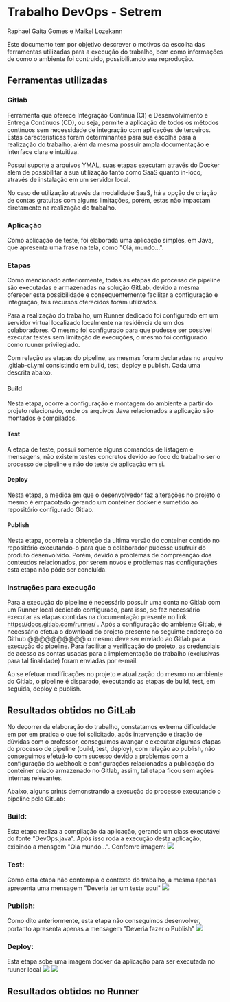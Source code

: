 # Trabalho DevOps - Setrem

Raphael Gaita Gomes e Maikel Lozekann

Este documento tem por objetivo descrever o motivos da escolha das ferramentas utilizadas para a execução do trabalho, bem como informações de como o ambiente foi contruido, possibilitando sua reprodução.

## Ferramentas utilizadas

### Gitlab

Ferramenta que oferece Integração Continua (CI) e Desenvolvimento e Entrega Contínuos (CD), ou seja, permite a aplicação de todos os métodos contínuos sem necessidade de integração com aplicações de terceiros.  Estas caracteristicas foram determinantes para sua escolha para a realização do trabalho, além da mesma possuir ampla documentação e interface clara e intuitiva.

Possui suporte a arquivos YMAL, suas etapas executam através do Docker além de possibilitar a sua utilização tanto como SaaS quanto in-loco, através de instalação em um servidor local.

No caso de utilização através da modalidade SaaS, há a opção de criação de contas gratuitas com algums limitações, porém, estas não impactam diretamente na realização do trabalho.

### Aplicação

Como aplicação de teste, foi elaborada uma aplicação simples, em Java, que apresenta uma frase na tela, como "Olá, mundo...".

### Etapas

Como mencionado anteriormente, todas as etapas do processo de pipeline são executadas e armazenadas na solução GitLab, devido a mesma oferecer esta possibilidade e consequentemente facilitar a configuração e integração, tais recursos oferecidos foram utilizados.

Para a realização do trabalho, um Runner dedicado foi configurado em um servidor virtual localizado localmente na residência de um dos colaboradores. O mesmo foi configurado para que pudesse ser possivel executar testes sem limitação de execuções, o mesmo foi configurado como ruuner privilegiado.

Com relação as etapas do pipeline, as mesmas foram declaradas no arquivo .gitlab-ci.yml consistindo em build, test, deploy e publish. Cada uma descrita abaixo.

#### Build

Nesta etapa, ocorre a configuração e montagem do ambiente a partir do projeto relacionado, onde os arquivos Java relacionados a aplicação são montados e compilados.

#### Test

A etapa de teste, possui somente alguns comandos de listagem e mensagens, não existem testes concretos devido ao foco do trabalho ser o processo de pipeline e não do teste de aplicação em si.

#### Deploy

Nesta etapa, a medida em que o desenvolvedor faz alterações no projeto o mesmo é empacotado gerando um conteiner docker e sumetido ao repositório configurado Gitlab.

#### Publish

Nesta etapa, ocorreia a obtenção da ultima versão do conteiner contido no repositório executando-o para que o colaborador pudesse usufruir do produto desenvolvido. Porém, devido a problemas de compreenção dos conteudos relacionados, por serem novos e problemas nas configurações esta etapa não pôde ser concluída.

### Instruções para execução

Para a execução do pipeline é necessário possuir uma conta no Gitlab com um Runner local dedicado configurado, para isso, se faz necessário executar as etapas contidas na documentação presente no link https://docs.gitlab.com/runner/ .
Após a configuração do ambiente Gitlab, é necessário efetua o download do projeto presente no seguinte endereço do Github @@@@@@@@@@ o mesmo deve ser enviado ao Gitlab para execução do pipeline. Para facilitar a verificação do projeto, as credenciais de acesso as contas usadas para a implementação do trabalho (exclusivas para tal finalidade) foram enviadas por e-mail.

Ao se efetuar modificações no projeto e atualização do mesmo no ambiente do Gitlab, o pipeline é disparado, executando as etapas de build, test, em seguida, deploy e publish.

## Resultados obtidos no GitLab

No decorrer da elaboração do trabalho, constatamos extrema dificuldade em por em pratica o que foi solicitado, após intervenção e tiração de dúvidas com o professor, conseguimos avançar e executar algumas etapas do processo de pipeline (build, test, deploy), com relação ao publish, não conseguimos efetuá-lo com sucesso devido a problemas com a configuração do webhook e configurações relacionadas a publicação do conteiner criado armazenado no Gitlab, assim, tal etapa ficou sem ações internas relevantes.

Abaixo, alguns prints demonstrando a execução do processo executando o pipeline pelo GitLab:

### Build:

Esta etapa realiza a compilação da aplicação, gerando um class executável do fonte "DevOps.java". Após isso roda a execução desta aplicação, exibindo a mensgem "Ola mundo...". Confomre imagem:
![](https://raw.githubusercontent.com/devopsgaita/trabalhoDevOps/master/images/build.png)

### Test:

Como esta etapa não contempla o contexto do trabalho, a mesma apenas apresenta uma mensagem "Deveria ter um teste aqui"
![](https://raw.githubusercontent.com/devopsgaita/trabalhoDevOps/master/images/test.png)

### Publish:

Como dito anteriormente, esta etapa não conseguimos desenvolver, portanto apresenta apenas a mensagem "Deveria fazer o Publish"
![](https://raw.githubusercontent.com/devopsgaita/trabalhoDevOps/master/images/publish.png)

### Deploy:

Esta etapa sobe uma imagem docker da aplicação para ser executada no ruuner local
![](https://raw.githubusercontent.com/devopsgaita/trabalhoDevOps/master/images/deploy1.png)
![](https://raw.githubusercontent.com/devopsgaita/trabalhoDevOps/master/images/deploy2.png)

## Resultados obtidos no Runner
